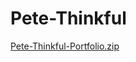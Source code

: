 # Pete-Thinkful
[Pete-Thinkful-Portfolio.zip](https://github.com/user-attachments/files/18549491/Pete-Thinkful-Portfolio.zip)
